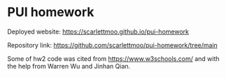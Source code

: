 # PUI homework

Deployed website: https://scarlettmoo.github.io/pui-homework

Repository link: https://github.com/scarlettmoo/pui-homework/tree/main

Some of hw2 code was cited from https://www.w3schools.com/ and with the help from Warren Wu and Jinhan Qian. 

